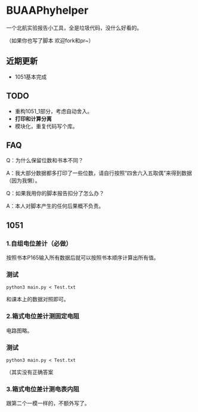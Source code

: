 # BUAAPhyhelper

一个北航实验报告小工具，全是垃圾代码，没什么好看的。

（如果你也写了脚本 欢迎fork和pr~）

## 近期更新

- 1051基本完成

## TODO

- 重构1051_1部分，考虑自动舍入。
- **打印和计算分离**
- 模块化，重复代码写个库。

## FAQ

Q：为什么保留位数和书本不同？

A：我大部分数据都多打印了一些位数，请自行按照“四舍六入五取偶”来得到数据（因为我懒）。

Q：如果我用你的脚本报告扣分了怎么办？

A：本人对脚本产生的任何后果概不负责。

## 1051

### 1.自组电位差计（必做）

按照书本P165输入所有数据后就可以按照书本顺序计算出所有值。

### 测试

`python3 main.py < Test.txt`

和课本上的数据对照即可。

### 2.箱式电位差计测固定电阻

电路图略。

### 测试

`python3 main.py < Test.txt`

（其实没有正确答案

### 3.箱式电位差计测电表内阻

跟第二个一模一样的，不额外写了。


